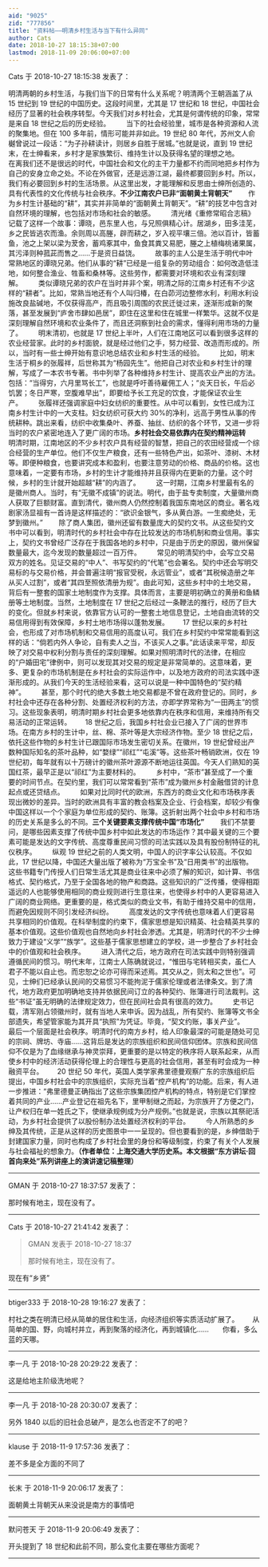 ```yaml
---
aid: "9025"
zid: "777856"
title: "资料帖——明清乡村生活与当下有什么异同"
author: Cats
date: 2018-10-27 18:15:38+07:00
lastmod: 2018-11-09 20:06:00+07:00
---
```


Cats 于 2018-10-27 18:15:38 发表了：

明清两朝的乡村生活，与我们当下的日常有什么关系呢？明清两个王朝涵盖了从 15 世纪到 19 世纪的中国历史。这段时间里，尤其是 17 世纪和 18 世纪，中国社会经历了显著的社会秩序转型。今天我们对乡村社会，尤其是何谓传统的印象，常常是来自 18 世纪之后的历史经验。   当下的社会经验里，城市是各种资源和人流的聚集地。但在 100 多年前，情形可能并非如此。19 世纪 80 年代，苏州文人俞樾曾说过一段话：“为子孙耕读计，则居乡自胜于居城。”也就是说，直到 19 世纪末，在士绅看来，乡村才是家族繁衍、维持生计以及获得名望的理想之地。   在离我们还不是很远的时代，中国社会和文化的主干力量都不约而同地把乡村作为自己的安身立命之处。不论在外做官，还是远游江湖，最终都要回到乡村。所以，我们有必要回到乡村的生活场景。从这里出发，才能理解和反思由士绅所创造的、具有代表性的文化传统与社会秩序。**不少江南农户已非“面朝黄土背朝天”**   作为乡村生计基础的“耕”，其实并非简单的“面朝黄土背朝天”。“耕”的技艺中包含对自然环境的理解，也包括对市场和社会的敏感。   清光绪《重修常昭合志稿》记载了这样一个故事：谭晓，邑东里人也，与兄照俱精心计。居湖乡，田多洼芜，乡之民皆逃农而渔。余则周以高塍，辟而耕之，岁入视平壤三倍。池以百计，皆蓄鱼，池之上架以梁为茇舍，蓄鸡豖其中，鱼食其粪又易肥，塍之上植梅桃诸果属，其污泽则种菰茈而售之……于是资日益饶。   故事的主人公是生活于明代中叶常熟地区的谭晓兄弟。他们从事的“耕”已经是一组复杂的劳动组合：如何改造低洼地，如何整合渔业、牲畜和桑林等。这些劳作，都需要对环境和农业有深刻理解。   类似谭晓兄弟的农户在当时并非个案，明清之际的江南乡村还有不少这样的“耕者”。比如，常熟当地还有个人叫归椿，在白茆河边整修水利，利用水利设施改良盐碱地，不仅获得高产，而且吸引周围的农民迁徙过来，逐渐形成新的聚落，甚至发展到“庐舍市肆如邑居”，即住在这里和住在城里一样繁华。这就不仅是深刻理解自然环境和农业条件了，而且还洞察到社会的需求，懂得利用市场的力量了。   明末清初，也就是 17 世纪上半叶，人们在江南地区可以看到很多这样的农业经营家。此时的乡村面貌，就是经过他们之手，努力经营、改造而形成的。所以，当时有一些士绅开始有意识地总结农业和乡村生活的经验。   比如，明末生活于桐乡的张履祥，后世称其为“杨园先生”。他把自己对农业和乡村生计的理解，写成了一本农书专著。书中列举了各种维持乡村生计、提高农业产出的方法。包括：“当得穷，六月里骂长工”，也就是呼吁善待雇佣工人；“炎天日长，午后必饥罢；冬日严寒，空腹难早出”，即要给予长工充足的饮食，才能保证农业生产。   张履祥还强调家庭中妇女纺织的重要性。从中可以看到，女性已成为江南乡村生计中的一大支柱。妇女纺织可获大约 30%的净利，远高于男性从事的传统耕种。跳出来看，纺织中收集桑叶、养蚕、抽丝、纺织的各个环节，又进一步将当时的农户紧密地连入了更广阔的市场。**乡村社会交易依靠内在契约精神运转**   明清时期，江南地区的不少乡村农户具有经营的智慧，把自己的农田经营成一个综合经营的生产单位。他们不仅生产粮食，还有一些特色产出，如茶叶、漆树、木材等。即便种粮食，也要讲究成本和盈利，也要注意劳动的价格、商品的价格。这也意味着，一定要有市场，乡村的生计才能维持并且获得内在更新的力量。这个时候，乡村的生计就开始超越“耕”的内涵了。   这一时期，江南乡村里最有名的是徽州商人。当时，有“无徽不成镇”的说法。明代，由于盐专卖制度，大量徽州商人获取了巨额财富。直到清代，徽州商人仍然控制着我国东南地区的商业。著名戏剧家汤显祖有一首诗是这样描述的：“欲识金银气，多从黄白游。一生痴绝处，无梦到徽州。”   除了商人集团，徽州还留有数量庞大的契约文书。从这些契约文书中可以看到，明清时代的乡村社会中存在比较发达的市场机制和商业信用。事实上，契约文书曾经广泛存在于我国各地的乡村中，只是由于历史的原因，徽州保留数量最大，迄今发现的数量超过一百万件。   常见的明清契约中，会写立交易双方的姓名。见证交易的“中人”、书写契约的“代笔”也会署名。契约中还会写明交易标的与交易价格，并会普遍注明“报官受税，永远管业”，或者“其税候造册之年从买人过割”，或者“其四至照依清册为规”。由此可知，这些乡村中的土地交易，背后有一整套的国家土地制度作为支撑。具体而言，主要是明初确立的黄册和鱼鳞册等土地制度。当然，土地制度在 17 世纪之后经过一条鞭法的推行，经历了巨大的变化。但就乡村来说，依靠官方认可的一整套土地信息登记，土地自由流转的交易信用得到有效保障，乡村土地市场得以蓬勃发展。  17 世纪以来的乡村社会，也形成了对市场机制和交易信用的高度认可。我们在乡村契约中常常能看到这样的话：“倘若内外人争论，自有卖人之当，不该买人之事。”此话读来平常，却反映了对交易中权利分割与责任的深刻理解。如果对照明清时代的法律，在相应的“户婚田宅”律例中，则可以发现其对交易的规定是非常简单的。这意味着，更多、更复杂的市场机制是在乡村社会的实际运作中，以及地方政府的司法实践中逐渐形成的。从我们今天的生活经验来看，这可以说是一种中国特色的“契约精神”。   甚至，那个时代的绝大多数土地交易都是不曾在政府登记的。同时，乡村社会中还存在各种分割、处置经济权利的方法，亦即学界常称为“一田两主”的惯习。这些现象表明，明清时期乡村社会更多地依靠内在秩序和信用，来维持所有交易活动的正常运转。  18 世纪之后，我国乡村社会业已接入了广阔的世界市场。在南方乡村的生计中，丝、棉、茶叶等是大宗经济作物。至少 18 世纪之后，依托这些作物的乡村生计已跟国际市场发生密切关系。在徽州，19 世纪曾经出产数种国际知名的茶叶品种，如“婺绿”“祁红”“屯溪”等。这些茶叶畅销欧洲，仅在 19 世纪初，每年就有以十万磅计的徽州茶叶源源不断地运往英国。今天人们熟知的英国红茶，最早正是以“祁红”为主要材料的。   乡村中，“茶市”甚至成了一个重要的时间节点。在契约里，我们可以常常看到“茶市”成为徽州乡村金融借贷的计息起点或还贷结点。   如果对比同时代的欧洲，东西方的商业文化和市场秩序表现出微妙的差异。当时的欧洲具有丰富的教会档案及企业、行会档案，却较少有像中国这样以一个个家庭为单位形成的契约、账簿。这折射出两个社会中乡村和市场的历史关系是多么的不同。**三个关键要素支撑传统中国“市场化”**   我们不禁要问，是哪些因素支撑了传统中国乡村中如此发达的市场运作？其中最关键的三个要素可能是发达的文字传统、高度尊重民间习惯的司法实践以及具有股份制特征的礼仪秩序。   纵观 19 世纪之前的人类文明，中国人的识字率公认较高。不仅如此，17 世纪以降，中国还大量出版了被称为“万宝全书”及“日用类书”的出版物。这些书籍专门传授人们日常生活尤其是商业往来中必须了解的知识，如计算、书信格式、契约格式，乃至于全国各地的物产和商路。这些知识的广泛传播，使得相距遥远的人也能够使用相同的商业规则进行生意往来，也使得乡村中的人更容易进入广阔的商业网络。更重要的是，格式类似的商业文书，有助于维持交易中的信用，而避免因规则不同引发经济纠纷。   高度发达的文字传统也意味着人们更容易共享相同的价值观。在科举制度的约束下，儒家思想是知识精英、社会精英共享的基本价值观。这些价值观也自然地向乡村社会渗透。尤其是，明清时代的不少士绅致力于建设“义学”“族学”。这些基于儒家思想建立的学校，进一步整合了乡村社会中的价值观和社会秩序。   进入清代之后，地方政府在司法实践中则特别强调遵循民间的惯习。明代末年，江南士人陈确就说过，“惟田与宅转相买卖，虽仁人君子不能以自止也。而忠恕之论亦可得而采述焉。其交从之，则太和之世也”。可见，士绅们已经承认民间的交易惯习不能拘泥于儒家伦理或者法律条文。到了清代，地方政府更加明确地支持并依据民间订立的各种契约、账簿进行司法裁判。这些“书证”虽无明确的法律规定效力，但在民间社会具有很高的效力。   史书记载，清军刚占领徽州时，就有当地人来申诉。因为战乱，所有契约、账簿等文书全部遗失，希望管家能为其开具“执照”为凭证。毕竟，“契文约账，事关产业”。   最后一个层面是社会秩序。明清时代的南方乡村，给人印象最深的可能是随处可见的宗祠、牌坊、寺庙……这背后是发达的宗族组织和民间信仰团体。宗族和民间信仰不仅是为了血缘继承与神灵崇拜，更重要的是以特定的秩序将人联系起来，从而使乡村中的经济活动获得伦理上的合理性与更高的社会信用，甚至有时会成为一种融资平台。  20 世纪 50 年代，英国人类学家弗里德曼观察广东的宗族组织后提出，中国乡村社会中的宗族组织，实际充当着“控产机构”的功能。后来，有人进一步推进：“弗里德曼正确指出了这些宗族集团控产机构的特点，特别是它们掌控着共同的产业……产业登记在祖先名下，里甲制继之而起，为宗族开了方便之门，让产权归在单一姓氏之下，使继承规例成为分产规例。”也就是说，宗族以其祭祀活动，为乡村社会提供了以股份制办法处置经济权利的平台。   今人所熟悉的乡绅及其传统，正是从这样的历史图景中一一呈现的。但也要看到的是，乡绅借助于封建国家力量，同时也构成了乡村社会里的身份和等级制度，约束了有关个人发展与社会福祉的想象力。**（作者单位：上海交通大学历史系。本文根据“东方讲坛·回首向来处”系列讲座上的演讲速记稿整理）**

---

GMAN 于 2018-10-27 18:37:57 发表了：

那时候有地主，现在没有了。

---

Cats 于 2018-10-27 21:41:42 发表了：

> GMAN 发表于 2018-10-27 18:37
>
> 那时候有地主，现在没有了。

现在有“乡贤”

---

btiger333 于 2018-10-28 19:16:27 发表了：

村社之类在明清已经从简单的居住和生活，向经济组织等实质活动扩展了。       从简单的国、野，向城村并立，再到聚落的经济化，再到城镇化……       你看，多么蓝的天哪。

---

李一凡 于 2018-10-28 20:29:22 发表了：

这是给地主阶级洗地呢？

---

李一凡 于 2018-10-28 20:30:07 发表了：

另外 1840 以后的旧社会总破产，是怎么也否定不了的吧？

---

klause 于 2018-11-9 17:57:36 发表了：

差不多是全方面的不同了

---

长末 于 2018-11-9 20:06:17 发表了：

面朝黄土背朝天从来没说是南方的事情吧

---

默问苍天 于 2018-11-9 20:06:49 发表了：

开头提到了 18 世纪和此前不同，那么变化主要在哪些方面呢？

---
